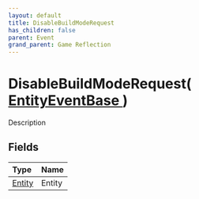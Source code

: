 ```yaml
---
layout: default
title: DisableBuildModeRequest
has_children: false
parent: Event
grand_parent: Game Reflection
---
```

# DisableBuildModeRequest( [ EntityEventBase ](/docs/game-reflection/events/entity_event_base) )
Description 

## Fields

| Type | Name |
|:-------------|:--------------|
| [Entity](/docs/game-reflection/classes/entity) | Entity |

